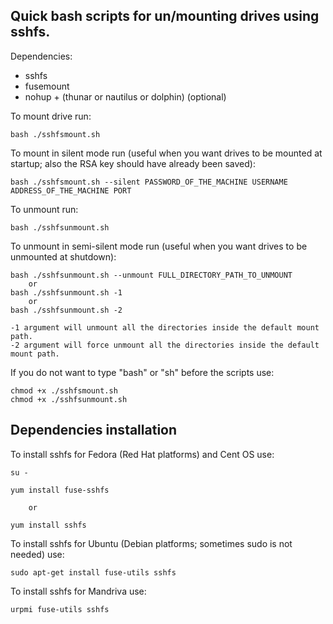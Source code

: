 Quick bash scripts for un/mounting drives using sshfs.
------------------------------------------------------

Dependencies:

*	sshfs
*	fusemount
*	nohup + (thunar or nautilus or dolphin) (optional)

To mount drive run:

	bash ./sshfsmount.sh

To mount in silent mode run (useful when you want drives to be mounted at startup; also the RSA key should have already been saved):

	bash ./sshfsmount.sh --silent PASSWORD_OF_THE_MACHINE USERNAME ADDRESS_OF_THE_MACHINE PORT

To unmount run:

	bash ./sshfsunmount.sh
	
To unmount in semi-silent mode run (useful when you want drives to be unmounted at shutdown):

	bash ./sshfsunmount.sh --unmount FULL_DIRECTORY_PATH_TO_UNMOUNT
		or
	bash ./sshfsunmount.sh -1
		or
	bash ./sshfsunmount.sh -2
	
	-1 argument will unmount all the directories inside the default mount path.
	-2 argument will force unmount all the directories inside the default mount path.
	
If you do not want to type "bash" or "sh" before the scripts use:

	chmod +x ./sshfsmount.sh
	chmod +x ./sshfsunmount.sh


Dependencies installation
-------------------------

To install sshfs for Fedora (Red Hat platforms) and Cent OS use:

	su -

	yum install fuse-sshfs

		or

	yum install sshfs


To install sshfs for Ubuntu (Debian platforms; sometimes sudo is not needed) use:

	sudo apt-get install fuse-utils sshfs

To install sshfs for Mandriva use:

	urpmi fuse-utils sshfs
